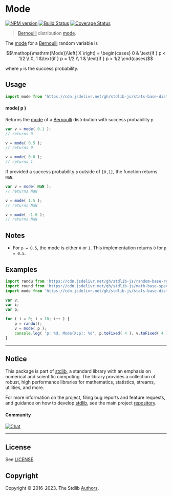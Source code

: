 <!--

@license Apache-2.0

Copyright (c) 2018 The Stdlib Authors.

Licensed under the Apache License, Version 2.0 (the "License");
you may not use this file except in compliance with the License.
You may obtain a copy of the License at

   http://www.apache.org/licenses/LICENSE-2.0

Unless required by applicable law or agreed to in writing, software
distributed under the License is distributed on an "AS IS" BASIS,
WITHOUT WARRANTIES OR CONDITIONS OF ANY KIND, either express or implied.
See the License for the specific language governing permissions and
limitations under the License.

-->

# Mode

[![NPM version][npm-image]][npm-url] [![Build Status][test-image]][test-url] [![Coverage Status][coverage-image]][coverage-url] <!-- [![dependencies][dependencies-image]][dependencies-url] -->

> [Bernoulli][bernoulli-distribution] distribution [mode][mode].

<!-- Section to include introductory text. Make sure to keep an empty line after the intro `section` element and another before the `/section` close. -->

<section class="intro">

The [mode][mode] for a [Bernoulli][bernoulli-distribution] random variable is

<!-- <equation class="equation" label="eq:bernoulli_mode" align="center" raw="\operatorname{Mode}\left( X \right) = \begin{cases} 0 & \text{if } p < 1/2 \\ 0, 1 &\text{if } p = 1/2 \\ 1 & \text{if } p > 1/2 \end{cases}" alt="Mode for a Bernoulli distribution."> -->

```math
\mathop{\mathrm{Mode}}\left( X \right) = \begin{cases} 0 & \text{if } p < 1/2 \\ 0, 1 &\text{if } p = 1/2 \\ 1 & \text{if } p > 1/2 \end{cases}
```

<!-- <div class="equation" align="center" data-raw-text="\operatorname{Mode}\left( X \right) = \begin{cases} 0 &amp; \text{if } p &lt; 1/2 \\ 0, 1 &amp;\text{if } p = 1/2 \\ 1 &amp; \text{if } p &gt; 1/2 \end{cases}" data-equation="eq:bernoulli_mode">
    <img src="https://cdn.jsdelivr.net/gh/stdlib-js/stdlib@e1fbdee688c5409e4cc6b0cd06d90b1cd2abd67c/lib/node_modules/@stdlib/stats/base/dists/bernoulli/mode/docs/img/equation_bernoulli_mode.svg" alt="Mode for a Bernoulli distribution.">
    <br>
</div> -->

<!-- </equation> -->

where `p` is the success probability.

</section>

<!-- /.intro -->

<!-- Package usage documentation. -->



<section class="usage">

## Usage

```javascript
import mode from 'https://cdn.jsdelivr.net/gh/stdlib-js/stats-base-dists-bernoulli-mode@deno/mod.js';
```

#### mode( p )

Returns the [mode][mode] of a [Bernoulli][bernoulli-distribution] distribution with success probability `p`.

```javascript
var v = mode( 0.1 );
// returns 0

v = mode( 0.5 );
// returns 0

v = mode( 0.8 );
// returns 1
```

If provided a success probability `p` outside of `[0,1]`, the function returns `NaN`.

```javascript
var v = mode( NaN );
// returns NaN

v = mode( 1.5 );
// returns NaN

v = mode( -1.0 );
// returns NaN
```

</section>

<!-- /.usage -->

<!-- Package usage notes. Make sure to keep an empty line after the `section` element and another before the `/section` close. -->

<section class="notes">

## Notes

-   For `p = 0.5`, the mode is either `0` or `1`. This implementation returns `0` for `p = 0.5`.

</section>

<!-- /.notes -->

<!-- Package usage examples. -->

<section class="examples">

## Examples

<!-- eslint no-undef: "error" -->

```javascript
import randu from 'https://cdn.jsdelivr.net/gh/stdlib-js/random-base-randu@deno/mod.js';
import round from 'https://cdn.jsdelivr.net/gh/stdlib-js/math-base-special-round@deno/mod.js';
import mode from 'https://cdn.jsdelivr.net/gh/stdlib-js/stats-base-dists-bernoulli-mode@deno/mod.js';

var v;
var i;
var p;

for ( i = 0; i < 10; i++ ) {
    p = randu();
    v = mode( p );
    console.log( 'p: %d, Mode(X;p): %d', p.toFixed( 4 ), v.toFixed( 4 ) );
}
```

</section>

<!-- /.examples -->

<!-- Section to include cited references. If references are included, add a horizontal rule *before* the section. Make sure to keep an empty line after the `section` element and another before the `/section` close. -->

<section class="references">

</section>

<!-- /.references -->

<!-- Section for related `stdlib` packages. Do not manually edit this section, as it is automatically populated. -->

<section class="related">

</section>

<!-- /.related -->

<!-- Section for all links. Make sure to keep an empty line after the `section` element and another before the `/section` close. -->


<section class="main-repo" >

* * *

## Notice

This package is part of [stdlib][stdlib], a standard library with an emphasis on numerical and scientific computing. The library provides a collection of robust, high performance libraries for mathematics, statistics, streams, utilities, and more.

For more information on the project, filing bug reports and feature requests, and guidance on how to develop [stdlib][stdlib], see the main project [repository][stdlib].

#### Community

[![Chat][chat-image]][chat-url]

---

## License

See [LICENSE][stdlib-license].


## Copyright

Copyright &copy; 2016-2023. The Stdlib [Authors][stdlib-authors].

</section>

<!-- /.stdlib -->

<!-- Section for all links. Make sure to keep an empty line after the `section` element and another before the `/section` close. -->

<section class="links">

[npm-image]: http://img.shields.io/npm/v/@stdlib/stats-base-dists-bernoulli-mode.svg
[npm-url]: https://npmjs.org/package/@stdlib/stats-base-dists-bernoulli-mode

[test-image]: https://github.com/stdlib-js/stats-base-dists-bernoulli-mode/actions/workflows/test.yml/badge.svg?branch=main
[test-url]: https://github.com/stdlib-js/stats-base-dists-bernoulli-mode/actions/workflows/test.yml?query=branch:main

[coverage-image]: https://img.shields.io/codecov/c/github/stdlib-js/stats-base-dists-bernoulli-mode/main.svg
[coverage-url]: https://codecov.io/github/stdlib-js/stats-base-dists-bernoulli-mode?branch=main

<!--

[dependencies-image]: https://img.shields.io/david/stdlib-js/stats-base-dists-bernoulli-mode.svg
[dependencies-url]: https://david-dm.org/stdlib-js/stats-base-dists-bernoulli-mode/main

-->

[chat-image]: https://img.shields.io/gitter/room/stdlib-js/stdlib.svg
[chat-url]: https://app.gitter.im/#/room/#stdlib-js_stdlib:gitter.im

[stdlib]: https://github.com/stdlib-js/stdlib

[stdlib-authors]: https://github.com/stdlib-js/stdlib/graphs/contributors

[umd]: https://github.com/umdjs/umd
[es-module]: https://developer.mozilla.org/en-US/docs/Web/JavaScript/Guide/Modules

[deno-url]: https://github.com/stdlib-js/stats-base-dists-bernoulli-mode/tree/deno
[umd-url]: https://github.com/stdlib-js/stats-base-dists-bernoulli-mode/tree/umd
[esm-url]: https://github.com/stdlib-js/stats-base-dists-bernoulli-mode/tree/esm
[branches-url]: https://github.com/stdlib-js/stats-base-dists-bernoulli-mode/blob/main/branches.md

[stdlib-license]: https://raw.githubusercontent.com/stdlib-js/stats-base-dists-bernoulli-mode/main/LICENSE

[bernoulli-distribution]: https://en.wikipedia.org/wiki/Bernoulli_distribution

[mode]: https://en.wikipedia.org/wiki/Mode_%28statistics%29

</section>

<!-- /.links -->
